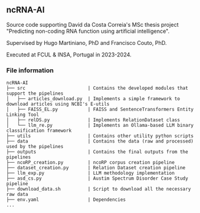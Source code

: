 ## ncRNA-AI
Source code supporting David da Costa Correia's MSc thesis project "Predicting non-coding RNA function using artificial intelligence".

Supervised by Hugo Martiniano, PhD and Francisco Couto, PhD.

Executed at FCUL & INSA, Portugal in 2023-2024.

### File information

```
ncRNA-AI
├── src                       | Contains the developed modules that support the pipelines
│   ├── articles_download.py  | Implements a simple framework to download articles using NCBI's E-utils
│   ├── FAISS_EL.py           | FAISS and SentenceTransformers Entity Linking Tool
│   ├── relDS.py              | Implements RelationDataset class
│   └── llm_re.py             | Implements an Ollama-based LLM binary classification framework
├── utils                     | Contains other utility python scripts
├── data                      | Contains the data (raw and processed) used by the pipelines
├── outputs                   | Contains the final outputs from the pipelines
├── ncoRP_creation.py         | ncoRP corpus creation pipeline
├── dataset_creation.py       | Relation Dataset creation pipeline
├── llm_exp.py                | LLM methodology implementation
├── asd_cs.py                 | Austim Spectrum Disorder Case Study pipeline
├── download_data.sh          | Script to download all the necessary raw data
├── env.yaml                  | Dependencies
...
```
